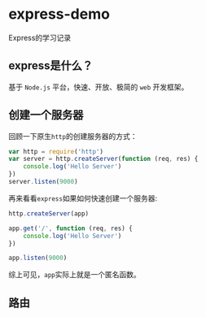 # express-demo
Express的学习记录

## express是什么？

基于 `Node.js` 平台，快速、开放、极简的 `web` 开发框架。

## 创建一个服务器

回顾一下原生`http`的创建服务器的方式：

```js
var http = require('http')
var server = http.createServer(function (req, res) {
	console.log('Hello Server')
})
server.listen(9000)
```

再来看看`express`如果如何快速创建一个服务器:

```js
http.createServer(app)

app.get('/', function (req, res) {
	console.log('Hello Server')
})

app.listen(9000)
```

综上可见，`app`实际上就是一个匿名函数。

## 路由

